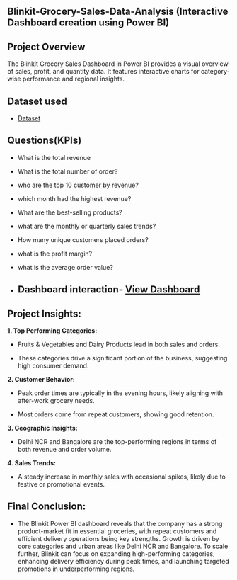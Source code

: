 ## Blinkit-Grocery-Sales-Data-Analysis (Interactive Dashboard creation using Power BI)

## Project Overview

The Blinkit Grocery Sales Dashboard in Power BI provides a visual overview of sales, profit, and quantity data.
It features interactive charts for category-wise performance and regional insights.

## Dataset used

- <a href="https://github.com/Ramkumar701/Data-Analyst-dashboard/blob/main/BLINKIT%20POWER%20BI%20SALES%20DASHBOARD.pbix">Dataset</a> 

## Questions(KPIs)

- What is the total revenue

- What is the total number of order?

- who are the top 10 customer by revenue?

- which month had the highest revenue?

- What are the best-selling products?

- what are the monthly or quarterly sales trends?

- How many unique customers placed orders?

- what is the profit margin?

- what is the average order value?



- ## Dashboard interaction- <a href="https://github.com/Ramkumar701/Data-Analyst-dashboard/blob/main/Blinkit%20Grocery%20Dashboard%20power%20bi.pdf">View Dashboard</a>

## Project Insights:

**1. Top Performing Categories:**

- Fruits & Vegetables and Dairy Products lead in both sales and orders.

- These categories drive a significant portion of the business, suggesting high consumer demand.


**2. Customer Behavior:**

- Peak order times are typically in the evening hours, likely aligning with after-work grocery needs.

- Most orders come from repeat customers, showing good retention.


**3. Geographic Insights:**
  
- Delhi NCR and Bangalore are the top-performing regions in terms of both revenue and order volume.


**4. Sales Trends:**

- A steady increase in monthly sales with occasional spikes, likely due to festive or promotional events.


## Final Conclusion:

- The Blinkit Power BI dashboard reveals that the company has a strong product-market fit in essential groceries, with repeat customers and efficient delivery operations being key strengths. Growth is driven by core categories and urban areas like Delhi NCR and Bangalore. To scale further, Blinkit can focus on expanding high-performing categories, enhancing delivery efficiency during peak times, and launching targeted promotions in underperforming regions.

